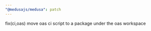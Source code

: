 ```yaml
---
"@medusajs/medusa": patch
---
```


fix(ci,oas) move oas ci script to a package under the oas workspace
